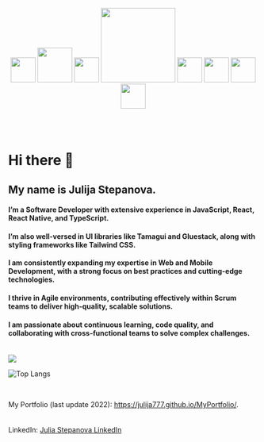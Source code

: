 <p align="center">
<img src="https://user-images.githubusercontent.com/32721917/154956018-4935c889-80ef-44c3-8e15-967676af7e77.png" width="50">            <img src="https://user-images.githubusercontent.com/32721917/154956136-db9ef1cc-112d-4c1d-a7c2-f6d3bbd14e88.png" width="70">              <img src="https://user-images.githubusercontent.com/32721917/154956152-335b9c7f-438c-4516-8684-ef2cc7926bb6.png" width="50">              <img src="https://user-images.githubusercontent.com/32721917/154956165-8d13e348-ef0b-4a88-8233-8a16d5e4e116.png" width="150">              <img src="https://user-images.githubusercontent.com/32721917/154956183-0d4d1b29-fb98-4073-8b56-4a6712d27fd8.png" width="50">              <img src="https://user-images.githubusercontent.com/32721917/154956235-c4d75c16-9271-4a49-b26a-d3207d232734.png" width="50">              <img src="https://user-images.githubusercontent.com/32721917/154956259-120545bd-f2f5-4841-aa49-e3caa24e4eee.png" width="50">              <img src="https://user-images.githubusercontent.com/32721917/154956269-072b3cc4-d24f-4ff1-aa99-052e2183ee75.png" width="50"> 
  
<br>
<br>
  <p/>

<br>


# Hi there 👋
## My name is Julija Stepanova. 

#### I’m a Software Developer with extensive experience in JavaScript, React, React Native, and TypeScript. 
#### I’m also well-versed in UI libraries like Tamagui and Gluestack, along with styling frameworks like Tailwind CSS. 
#### I am consistently expanding my expertise in Web and Mobile Development, with a strong focus on best practices and cutting-edge technologies.
#### I thrive in Agile environments, contributing effectively within Scrum teams to deliver high-quality, scalable solutions.
#### I am passionate about continuous learning, code quality, and collaborating with cross-functional teams to solve complex challenges.

 <br>
 

<img src="https://www.codewars.com/users/julija777/badges/large">
    <br>



![Top Langs](https://github-readme-stats.vercel.app/api/top-langs/?username=julija777&layout=compact&theme=radical)
 
<br>




My Portfolio (last update 2022): https://julija777.github.io/MyPortfolio/.     
<br>
<br>
LinkedIn:  <a href="[]()">
<a href="badge-base LI-profile-badge" data-locale="en_US" data-size="medium" data-theme="dark" data-type="VERTICAL" data-vanity="julia-stepanova-software-engineer" data-version="v1">
  <a class="badge-base__link LI-simple-link" href="HTTP://uk.linkedin.com/in/julija777">Julia Stepanova LinkedIn</a>
              
 <br>
<br>
</a>
<!---  
<br>
<br>
<br>
---> 


